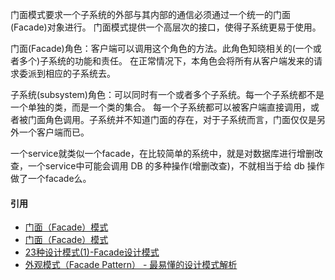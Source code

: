 门面模式要求一个子系统的外部与其内部的通信必须通过一个统一的门面(Facade)对象进行。
门面模式提供一个高层次的接口，使得子系统更易于使用。

门面(Facade)角色：客户端可以调用这个角色的方法。此角色知晓相关的(一个或者多个)子系统的功能和责任。
在正常情况下，本角色会将所有从客户端发来的请求委派到相应的子系统去。

子系统(subsystem)角色：可以同时有一个或者多个子系统。每一个子系统都不是一个单独的类，而是一个类的集合。
每一个子系统都可以被客户端直接调用，或者被门面角色调用。子系统并不知道门面的存在，对于子系统而言，门面仅仅是另外一个客户端而已。

一个service就类似一个facade，在比较简单的系统中，就是对数据库进行增删改查，一个service中可能会调用 DB 的多种操作(增删改查)，不就相当于给 db 操作做了一个facade么。

#### 引用
* [门面（Facade）模式](http://www.cnblogs.com/skywang/articles/1375447.html)
* [门面（Facade）模式](http://www.cnblogs.com/zhenyulu/articles/55992.html)
* [23种设计模式(1)-Facade设计模式](https://blog.csdn.net/duchao123duchao/article/details/51425085)
* [外观模式（Facade Pattern） - 最易懂的设计模式解析](https://www.jianshu.com/p/1b027d9fc005)

